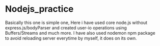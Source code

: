# Nodejs_practice
Basically this one is simple one, 
Here i have used core node.js without express.js/bodyParser and created user-io operations using Buffers/Streams and much more.
I have also used nodemon npm package to avoid reloading server everytime by myself, it does on its own.
